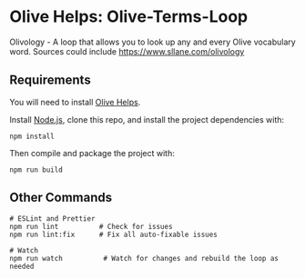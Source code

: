 # Olive Helps: Olive-Terms-Loop

Olivology - A loop that allows you to look up any and every Olive vocabulary word. Sources could include https://www.sllane.com/olivology

## Requirements

You will need to install [Olive Helps](https://oliveai.com/olive-helps/).

Install [Node.js](https://nodejs.org/), clone this repo, and install the project dependencies with:
```shell
npm install
```

Then compile and package the project with:
```shell
npm run build
```

## Other Commands

```shell
# ESLint and Prettier
npm run lint          # Check for issues
npm run lint:fix      # Fix all auto-fixable issues

# Watch
npm run watch          # Watch for changes and rebuild the loop as needed
```
